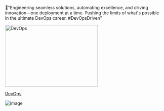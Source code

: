 🚀"Engineering seamless solutions, automating excellence, and driving innovation—one deployment at a time. Pushing the limits of what's possible in the ultimate DevOps career. #DevOpsDriven"

<a href="https://abelketema.com/">
  <img src="https://github.com/user-attachments/assets/796643bc-2a54-449b-ba17-ffef71b8a2c6" alt="DevOps" width="300" height="200">
</a>

[DevOps](github.com/user-attachments/assets/463a2291-bcbf-401e-81af-e40d743a8750)



![image](https://github.com/user-attachments/assets/796643bc-2a54-449b-ba17-ffef71b8a2c6)
